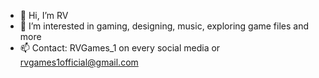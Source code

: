 - 👋 Hi, I’m RV
- 👀 I’m interested in gaming, designing, music, exploring game files and more
- 📫 Contact: RVGames_1 on every social media or rvgames1official@gmail.com
